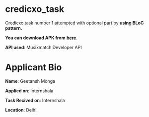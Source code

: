 # credicxo_task

Credicxo task number 1 attempted with optional part by **using BLoC pattern.**

**You can download APK from** [**here**](https://drive.google.com/file/d/1cNkYM_ZCLNBuraMJGXekKbhlpdtvtuzc/view?usp=sharing).


**API used**: Musixmatch Developer API


# Applicant Bio
**Name**: Geetansh Monga

**Applied on**: Internshala

**Task Recived on**: Internshala

**Location**: Delhi

